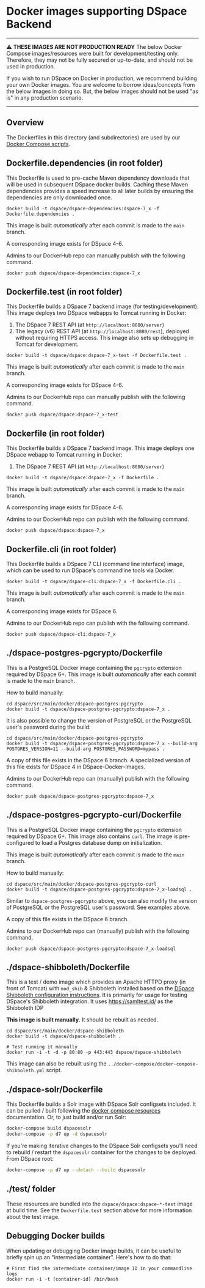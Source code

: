 # Docker images supporting DSpace Backend

***
:warning: **THESE IMAGES ARE NOT PRODUCTION READY**  The below Docker Compose images/resources were built for development/testing only.  Therefore, they may not be fully secured or up-to-date, and should not be used in production.

If you wish to run DSpace on Docker in production, we recommend building your own Docker images. You are welcome to borrow ideas/concepts from the below images in doing so. But, the below images should not be used "as is" in any production scenario.
***

## Overview
The Dockerfiles in this directory (and subdirectories) are used by our [Docker Compose scripts](../docker-compose/README.md).

## Dockerfile.dependencies (in root folder)

This Dockerfile is used to pre-cache Maven dependency downloads that will be used in subsequent DSpace docker builds.
Caching these Maven dependencies provides a speed increase to all later builds by ensuring the dependencies
are only downloaded once.

```
docker build -t dspace/dspace-dependencies:dspace-7_x -f Dockerfile.dependencies .
```

This image is built *automatically* after each commit is made to the `main` branch.

A corresponding image exists for DSpace 4-6.

Admins to our DockerHub repo can manually publish with the following command.
```
docker push dspace/dspace-dependencies:dspace-7_x
```

## Dockerfile.test (in root folder)

This Dockerfile builds a DSpace 7 backend image (for testing/development).
This image deploys two DSpace webapps to Tomcat running in Docker:
1. The DSpace 7 REST API (at `http://localhost:8080/server`)
2. The legacy (v6) REST API (at `http://localhost:8080/rest`), deployed without requiring HTTPS access.
This image also sets up debugging in Tomcat for development.

```
docker build -t dspace/dspace:dspace-7_x-test -f Dockerfile.test .
```

This image is built *automatically* after each commit is made to the `main` branch.

A corresponding image exists for DSpace 4-6.

Admins to our DockerHub repo can manually publish with the following command.
```
docker push dspace/dspace:dspace-7_x-test
```

## Dockerfile (in root folder)

This Dockerfile builds a DSpace 7 backend image.
This image deploys one DSpace webapp to Tomcat running in Docker:
1. The DSpace 7 REST API (at `http://localhost:8080/server`)

```
docker build -t dspace/dspace:dspace-7_x -f Dockerfile .
```

This image is built *automatically* after each commit is made to the `main` branch.

A corresponding image exists for DSpace 4-6.

Admins to our DockerHub repo can publish with the following command.
```
docker push dspace/dspace:dspace-7_x
```

## Dockerfile.cli (in root folder)

This Dockerfile builds a DSpace 7 CLI (command line interface) image, which can be used to run DSpace's commandline tools via Docker.
```
docker build -t dspace/dspace-cli:dspace-7_x -f Dockerfile.cli .
```

This image is built *automatically* after each commit is made to the `main` branch.

A corresponding image exists for DSpace 6.

Admins to our DockerHub repo can publish with the following command.
```
docker push dspace/dspace-cli:dspace-7_x
```

## ./dspace-postgres-pgcrypto/Dockerfile

This is a PostgreSQL Docker image containing the `pgcrypto` extension required by DSpace 6+.
This image is built *automatically* after each commit is made to the `main` branch.

How to build manually:
```
cd dspace/src/main/docker/dspace-postgres-pgcrypto
docker build -t dspace/dspace-postgres-pgcrypto:dspace-7_x .
```

It is also possible to change the version of PostgreSQL or the PostgreSQL user's password during the build:
```
cd dspace/src/main/docker/dspace-postgres-pgcrypto
docker build -t dspace/dspace-postgres-pgcrypto:dspace-7_x --build-arg POSTGRES_VERSION=11 --build-arg POSTGRES_PASSWORD=mypass .
```

A copy of this file exists in the DSpace 6 branch.  A specialized version of this file exists for DSpace 4 in DSpace-Docker-Images.

Admins to our DockerHub repo can (manually) publish with the following command.
```
docker push dspace/dspace-postgres-pgcrypto:dspace-7_x
```

## ./dspace-postgres-pgcrypto-curl/Dockerfile

This is a PostgreSQL Docker image containing the `pgcrypto` extension required by DSpace 6+.
This image also contains `curl`.  The image is pre-configured to load a Postgres database dump on initialization.

This image is built *automatically* after each commit is made to the `main` branch.

How to build manually:
```
cd dspace/src/main/docker/dspace-postgres-pgcrypto-curl
docker build -t dspace/dspace-postgres-pgcrypto:dspace-7_x-loadsql .
```

Similar to `dspace-postgres-pgcrypto` above, you can also modify the version of PostgreSQL or the PostgreSQL user's password.
See examples above.

A copy of this file exists in the DSpace 6 branch.

Admins to our DockerHub repo can (manually) publish with the following command.
```
docker push dspace/dspace-postgres-pgcrypto:dspace-7_x-loadsql
```

## ./dspace-shibboleth/Dockerfile

This is a test / demo image which provides an Apache HTTPD proxy (in front of Tomcat)
with `mod_shib` & Shibboleth installed based on the
[DSpace Shibboleth configuration instructions](https://wiki.lyrasis.org/display/DSDOC7x/Authentication+Plugins#AuthenticationPlugins-ShibbolethAuthentication).
It is primarily for usage for testing DSpace's Shibboleth integration.
It uses https://samltest.id/ as the Shibboleth IDP

**This image is built manually.**   It should be rebuilt as needed.

```
cd dspace/src/main/docker/dspace-shibboleth
docker build -t dspace/dspace-shibboleth .

# Test running it manually
docker run -i -t -d -p 80:80 -p 443:443 dspace/dspace-shibboleth
```

This image can also be rebuilt using the `../docker-compose/docker-compose-shibboleth.yml` script.

## ./dspace-solr/Dockerfile

This Dockerfile builds a Solr image with DSpace Solr configsets included. It
can be pulled / built following the [docker compose resources](../docker-compose/README.md)
documentation. Or, to just build and/or run Solr:

```bash
docker-compose build dspacesolr
docker-compose -p d7 up -d dspacesolr
```

If you're making iterative changes to the DSpace Solr configsets you'll need to rebuild /
restart the `dspacesolr` container for the changes to be deployed. From DSpace root:

```bash
docker-compose -p d7 up --detach --build dspacesolr
```

## ./test/ folder

These resources are bundled into the `dspace/dspace:dspace-*-test` image at build time.
See the `Dockerfile.test` section above for more information about the test image.


## Debugging Docker builds

When updating or debugging Docker image builds, it can be useful to briefly
spin up an "intermediate container".  Here's how to do that:
```
# First find the intermediate container/image ID in your commandline logs
docker run -i -t [container-id] /bin/bash
```
